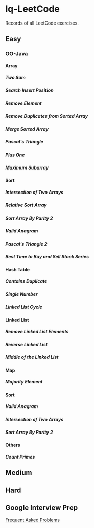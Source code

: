 # lq-LeetCode
Records of all LeetCode exercises. 

## Easy

### OO-Java

#### Array

##### Two Sum

##### Search Insert Position

##### Remove Element

##### Remove Duplicates from Sorted Array

##### Merge Sorted Array

##### Pascal's Triangle

##### Plus One

##### Maximum Subarray

#### Sort

##### Intersection of Two Arrays

##### Relative Sort Array

##### Sort Array By Parity 2

##### Valid Anagram
##### Pascal's Triangle 2

##### Best Time to Buy and Sell Stock Series
#### Hash Table

##### Contains Duplicate

##### Single Number

##### Linked List Cycle

#### Linked List

##### Remove Linked List Elements

##### Reverse Linked List

##### Middle of the Linked List

#### Map

##### Majority Element
#### Sort

##### Valid Anagram

##### Intersection of Two Arrays

##### Sort Array By Parity 2
#### Others

##### Count Primes



## Medium



## Hard



## Google Interview Prep

[Frequent Asked Problems](Frequent.md)